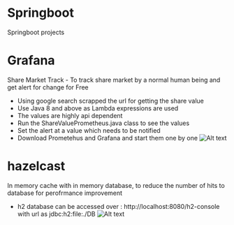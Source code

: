 # Springboot
Springboot projects


# Grafana
Share Market Track - To track share market by a normal human being and get alert for change for Free
  * Using google search scrapped the url for getting the share value
  * Use Java 8 and above as Lambda expressions are used
  * The values are highly api dependent
  * Run the ShareValuePrometheus.java class to see the values
  * Set the alert at a value which needs to be notified
  * Download Prometehus and Grafana and start them one by one
  ![Alt text](https://github.com/udiscover/Springboot/blob/master/Grafana/src/main/resources/Grafana_Share.jpg?raw=true "Share Market Alert")


# hazelcast
In memory cache with in memory database, to reduce the number of hits to database for perofrmance improvement
  * h2 database can be accessed over : http://localhost:8080/h2-console with url as jdbc:h2:file:./DB
  ![Alt text](https://github.com/udiscover/Springboot/blob/master/hazelcast/src/main/resources/h2_database_snapshot.jpg?raw=true "h2 database snapshot")
